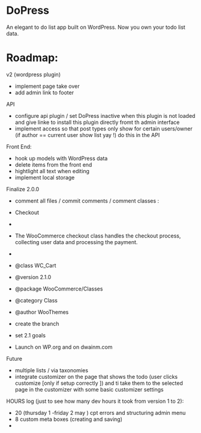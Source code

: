 DoPress
=======

An elegant to do list app built on WordPress. Now you own your todo list data.

Roadmap:
=======

v2 (wordpress plugin)

* implement page take over 
* add admin link to footer

API
* configure api plugin / set DoPress inactive when this plugin is not loaded and give linke to install this plugin directly fromt th admin interface
* implement access so that post types only show for certain users/owner (if author == current user show list yay !) do this in the API

Front End:
* hook up models with WordPress data
* delete items from the front end
* hightlight all text when editing
* implement local storage 

Finalize 2.0.0
* comment all files / commit comments / comment classes :

 * Checkout
 *
 * The WooCommerce checkout class handles the checkout process, collecting user data and processing the payment.
 *
 * @class 		WC_Cart
 * @version		2.1.0
 * @package		WooCommerce/Classes
 * @category	Class
 * @author 		WooThemes

* create the branch 
* set 2.1 goals
* Launch on WP.org and on dwainm.com

Future
* multiple lists / via taxonomies 
* integrate customizer on the page that shows the todo (user clicks customize [only if setup correctly ]) and ti take them to the selected page in the customizer with some basic customizer settings

HOURS log (just to see how many dev hours it took from version 1 to 2):
-	20 (thursday 1 -friday 2 may ) cpt errors and structuring admin menu
- 	8  custom meta boxes (creating and saving)
-	
